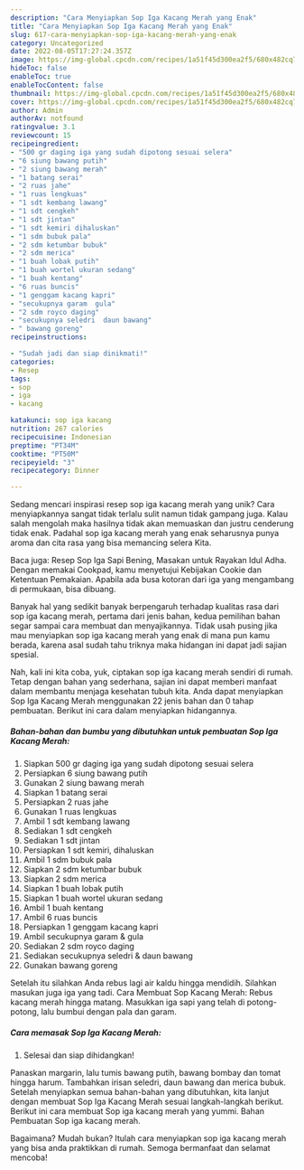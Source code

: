 ```yaml
---
description: "Cara Menyiapkan Sop Iga Kacang Merah yang Enak"
title: "Cara Menyiapkan Sop Iga Kacang Merah yang Enak"
slug: 617-cara-menyiapkan-sop-iga-kacang-merah-yang-enak
category: Uncategorized
date: 2022-08-05T17:27:24.357Z
image: https://img-global.cpcdn.com/recipes/1a51f45d300ea2f5/680x482cq70/sop-iga-kacang-merah-foto-resep-utama.jpg
hideToc: false
enableToc: true
enableTocContent: false
thumbnail: https://img-global.cpcdn.com/recipes/1a51f45d300ea2f5/680x482cq70/sop-iga-kacang-merah-foto-resep-utama.jpg
cover: https://img-global.cpcdn.com/recipes/1a51f45d300ea2f5/680x482cq70/sop-iga-kacang-merah-foto-resep-utama.jpg
author: Admin
authorAv: notfound
ratingvalue: 3.1
reviewcount: 15
recipeingredient:
- "500 gr daging iga yang sudah dipotong sesuai selera"
- "6 siung bawang putih"
- "2 siung bawang merah"
- "1 batang serai"
- "2 ruas jahe"
- "1 ruas lengkuas"
- "1 sdt kembang lawang"
- "1 sdt cengkeh"
- "1 sdt jintan"
- "1 sdt kemiri dihaluskan"
- "1 sdm bubuk pala"
- "2 sdm ketumbar bubuk"
- "2 sdm merica"
- "1 buah lobak putih"
- "1 buah wortel ukuran sedang"
- "1 buah kentang"
- "6 ruas buncis"
- "1 genggam kacang kapri"
- "secukupnya garam  gula"
- "2 sdm royco daging"
- "secukupnya seledri  daun bawang"
- " bawang goreng"
recipeinstructions:

- "Sudah jadi dan siap dinikmati!"
categories:
- Resep
tags:
- sop
- iga
- kacang

katakunci: sop iga kacang 
nutrition: 267 calories
recipecuisine: Indonesian
preptime: "PT34M"
cooktime: "PT50M"
recipeyield: "3"
recipecategory: Dinner

---
```





Sedang mencari inspirasi resep sop iga kacang merah yang unik? Cara menyiapkannya sangat tidak terlalu sulit namun tidak gampang juga. Kalau salah mengolah maka hasilnya tidak akan memuaskan dan justru cenderung tidak enak. Padahal sop iga kacang merah yang enak seharusnya punya aroma dan cita rasa yang bisa memancing selera Kita.





Baca juga: Resep Sop Iga Sapi Bening, Masakan untuk Rayakan Idul Adha. Dengan memakai Cookpad, kamu menyetujui Kebijakan Cookie dan Ketentuan Pemakaian. Apabila ada busa kotoran dari iga yang mengambang di permukaan, bisa dibuang.

Banyak hal yang sedikit banyak berpengaruh terhadap kualitas rasa dari sop iga kacang merah, pertama dari jenis bahan, kedua pemilihan bahan segar sampai cara membuat dan menyajikannya. Tidak usah pusing jika mau menyiapkan sop iga kacang merah yang enak di mana pun kamu berada, karena asal sudah tahu triknya maka hidangan ini dapat jadi sajian spesial.






Nah, kali ini kita coba, yuk, ciptakan sop iga kacang merah sendiri di rumah. Tetap dengan bahan yang sederhana, sajian ini dapat memberi manfaat dalam membantu menjaga kesehatan tubuh kita. Anda dapat menyiapkan Sop Iga Kacang Merah menggunakan 22 jenis bahan dan 0 tahap pembuatan. Berikut ini cara dalam menyiapkan hidangannya.

<!--inarticleads1-->

##### Bahan-bahan dan bumbu yang dibutuhkan untuk pembuatan Sop Iga Kacang Merah:

1. Siapkan 500 gr daging iga yang sudah dipotong sesuai selera
1. Persiapkan 6 siung bawang putih
1. Gunakan 2 siung bawang merah
1. Siapkan 1 batang serai
1. Persiapkan 2 ruas jahe
1. Gunakan 1 ruas lengkuas
1. Ambil 1 sdt kembang lawang
1. Sediakan 1 sdt cengkeh
1. Sediakan 1 sdt jintan
1. Persiapkan 1 sdt kemiri, dihaluskan
1. Ambil 1 sdm bubuk pala
1. Siapkan 2 sdm ketumbar bubuk
1. Siapkan 2 sdm merica
1. Siapkan 1 buah lobak putih
1. Siapkan 1 buah wortel ukuran sedang
1. Ambil 1 buah kentang
1. Ambil 6 ruas buncis
1. Persiapkan 1 genggam kacang kapri
1. Ambil secukupnya garam &amp; gula
1. Sediakan 2 sdm royco daging
1. Sediakan secukupnya seledri &amp; daun bawang
1. Gunakan  bawang goreng


Setelah itu silahkan Anda rebus lagi air kaldu hingga mendidih. Silahkan masukan juga iga yang tadi. Cara Membuat Sop Kacang Merah: Rebus kacang merah hingga matang. Masukkan iga sapi yang telah di potong-potong, lalu bumbui dengan pala dan garam. 

<!--inarticleads2-->

##### Cara memasak Sop Iga Kacang Merah:


1. Selesai dan siap dihidangkan!

Panaskan margarin, lalu tumis bawang putih, bawang bombay dan tomat hingga harum. Tambahkan irisan seledri, daun bawang dan merica bubuk. Setelah menyiapkan semua bahan-bahan yang dibutuhkan, kita lanjut dengan membuat Sop Iga Kacang Merah sesuai langkah-langkah berikut. Berikut ini cara membuat Sop iga kacang merah yang yummi. Bahan Pembuatan Sop iga kacang merah. 

Bagaimana? Mudah bukan? Itulah cara menyiapkan sop iga kacang merah yang bisa anda praktikkan di rumah. Semoga bermanfaat dan selamat mencoba!
